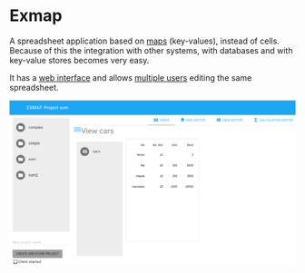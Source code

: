 # Exmap

A spreadsheet application based on [maps](../../wiki/Maps) (key-values), instead of cells. Because of this the integration with other systems, with databases and with key-value stores becomes very easy.

It has a [web interface](../../wiki/UI%3A.Projects) and allows [multiple users](../../wiki/Architecture) editing the same spreadsheet.
 
![Exmap](docs/exmap_gui.png)
